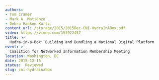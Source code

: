 ```yaml
---
authors:
- Tom Cramer
- Mark A. Matienzo
- Debra Hanken Kurtz.
content_url: /storage/2015/2015Dec-CNI-HydraInABox.pdf
video: https://vimeo.com/153922457
title: >-
  Hydra-in-a-Box: Building and Bundling a National Digital Platform
event: >-
  Coalition for Networked Information Membership Meeting
location: Washington, DC
date: 2015-12-15
status:  Reviewed
slug: cni-hydrainabox
---
```

